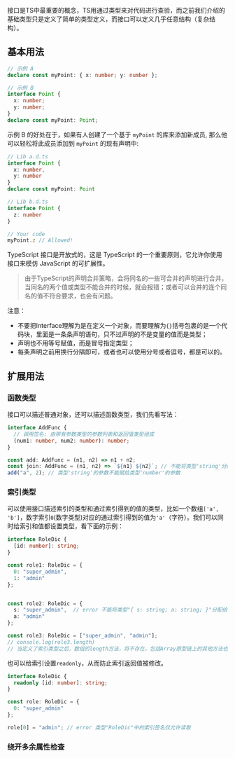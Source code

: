 接口是TS中最重要的概念，TS用通过类型来对代码进行查验，而之前我们介绍的基础类型只是定义了简单的类型定义，而接口可以定义几乎任意结构（复杂结构）。

## 基本用法

```typescript
// 示例 A
declare const myPoint: { x: number; y: number };

// 示例 B
interface Point {
  x: number;
  y: number;
}
declare const myPoint: Point;
```

示例 B 的好处在于，如果有人创建了一个基于 `myPoint` 的库来添加新成员, 那么他可以轻松将此成员添加到 `myPoint` 的现有声明中:

```typescript
// Lib a.d.ts
interface Point {
  x: number,
  y: number
}
declare const myPoint: Point

// Lib b.d.ts
interface Point {
  z: number
}

// Your code
myPoint.z // Allowed!
```

TypeScript 接口是开放式的，这是 TypeScript 的一个重要原则，它允许你使用接口来模仿 JavaScript 的可扩展性。

> 由于TypeScript的声明合并策略，会将同名的一些可合并的声明进行合并，当同名的两个值或类型不能合并的时候，就会报错；或者可以合并的连个同名的值不符合要求，也会有问题。

注意：

- 不要把Interface理解为是在定义一个对象，而要理解为`{}`括号包裹的是一个代码块，里面是一条条声明语句，只不过声明的不是变量的值而是类型；
- 声明也不用等号赋值，而是冒号指定类型；
- 每条声明之前用换行分隔即可，或者也可以使用分号或者逗号，都是可以的。

## 扩展用法

### 函数类型

接口可以描述普通对象，还可以描述函数类型，我们先看写法：

```typescript
interface AddFunc {
  // 调用签名: 由带有参数类型的参数列表和返回值类型组成
  (num1: number, num2: number): number;
}

const add: AddFunc = (n1, n2) => n1 + n2;
const join: AddFunc = (n1, n2) => `${n1} ${n2}`; // 不能将类型'string'分配给类型'number'
add("a", 2); // 类型'string'的参数不能赋给类型'number'的参数
```

### 索引类型

可以使用接口描述索引的类型和通过索引得到的值的类型，比如一个数组`['a', 'b']`，数字索引`0`(数字类型)对应的通过索引得到的值为`'a'`（字符）。我们可以同时给索引和值都设置类型，看下面的示例：

```typescript
interface RoleDic {
  [id: number]: string;
}

const role1: RoleDic = {
  0: "super_admin",
  1: "admin"
};


const role2: RoleDic = {
  s: "super_admin",  // error 不能将类型"{ s: string; a: string; }"分配给类型"RoleDic"。
  a: "admin"
};

const role3: RoleDic = ["super_admin", "admin"];
// console.log(role3.length)
// 当定义了索引类型之后，数组的length方法，将不存在，包括Array原型链上的其他方法也不存在了
```

也可以给索引设置`readonly`，从而防止索引返回值被修改。

```typescript
interface RoleDic {
  readonly [id: number]: string;
}

const role: RoleDic = {
  0: "super_admin"
};

role[0] = "admin"; // error 类型"RoleDic"中的索引签名仅允许读取
```

### 绕开多余属性检查
